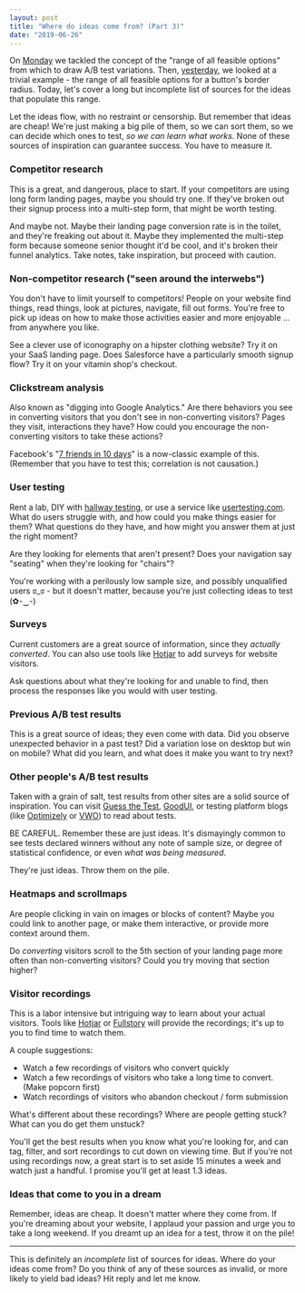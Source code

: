 ```yaml
---
layout: post
title: "Where do ideas come from? (Part 3)"
date: "2019-06-26"
---
```


On [Monday](https://briandavidhall.com/where-do-ideas-come-from-part-1/) we tackled the concept of the "range of all feasible options" from which to draw A/B test variations. Then, [yesterday](https://briandavidhall.com/where-do-ideas-come-from-part-2/), we looked at a trivial example - the range of all feasible options for a button's border radius. Today, let's cover a long but incomplete list of sources for the ideas that populate this range.

Let the ideas flow, with no restraint or censorship. But remember that ideas are cheap! We're just making a big pile of them, so we can sort them, so we can decide which ones to test, _so we can learn what works_. None of these sources of inspiration can guarantee success. You have to measure it.

### Competitor research

This is a great, and dangerous, place to start. If your competitors are using long form landing pages, maybe you should try one. If they've broken out their signup process into a multi-step form, that might be worth testing.

And maybe not. Maybe their landing page conversion rate is in the toilet, and they're freaking out about it. Maybe they implemented the multi-step form because someone senior thought it'd be cool, and it's broken their funnel analytics. Take notes, take inspiration, but proceed with caution.

### Non-competitor research ("seen around the interwebs")

You don't have to limit yourself to competitors! People on your website find things, read things, look at pictures, navigate, fill out forms. You're free to pick up ideas on how to make those activities easier and more enjoyable ... from anywhere you like.

See a clever use of iconography on a hipster clothing website? Try it on your SaaS landing page. Does Salesforce have a particularly smooth signup flow? Try it on your vitamin shop's checkout.

### Clickstream analysis

Also known as "digging into Google Analytics." Are there behaviors you see in converting visitors that you don't see in non-converting visitors? Pages they visit, interactions they have? How could you encourage the non-converting visitors to take these actions?

Facebook's "[7 friends in 10 days](https://ryangum.com/chamath-palihapitiya-how-we-put-facebook-on-the-path-to-1-billion-users/)" is a now-classic example of this. (Remember that you have to test this; correlation is not causation.)

### User testing

Rent a lab, DIY with [hallway testing](https://en.wikipedia.org/wiki/Usability_testing#Hallway_testing), or use a service like [usertesting.com](https://www.usertesting.com/). What do users struggle with, and how could you make things easier for them? What questions do they have, and how might you answer them at just the right moment?

Are they looking for elements that aren't present? Does your navigation say "seating" when they're looking for "chairs"?

You're working with a perilously low sample size, and possibly unqualified users ಠ\_ಠ - but it doesn't matter, because you're just collecting ideas to test (✿-⁠‿-)

### Surveys

Current customers are a great source of information, since they _actually converted_. You can also use tools like [Hotjar](https://www.hotjar.com/) to add surveys for website visitors.

Ask questions about what they're looking for and unable to find, then process the responses like you would with user testing.

### Previous A/B test results

This is a great source of ideas; they even come with data. Did you observe unexpected behavior in a past test? Did a variation lose on desktop but win on mobile? What did you learn, and what does it make you want to try next?

### Other people's A/B test results

Taken with a grain of salt, test results from other sites are a solid source of inspiration. You can visit [Guess the Test](https://guessthetest.com/), [GoodUI](https://goodui.org/), or testing platform blogs (like [Optimizely](https://blog.optimizely.com/tag/ab-testing-ideas/) or [VWO](https://vwo.com/blog/category/ab-split-testing/)) to read about tests.

BE CAREFUL. Remember these are just ideas. It's dismayingly common to see tests declared winners without any note of sample size, or degree of statistical confidence, or even _what was being measured_.

They're just ideas. Throw them on the pile.

### Heatmaps and scrollmaps

Are people clicking in vain on images or blocks of content? Maybe you could link to another page, or make them interactive, or provide more context around them.

Do _converting_ visitors scroll to the 5th section of your landing page more often than non-converting visitors? Could you try moving that section higher?

### Visitor recordings

This is a labor intensive but intriguing way to learn about your actual visitors. Tools like [Hotjar](https://www.hotjar.com/) or [Fullstory](https://www.fullstory.com/) will provide the recordings; it's up to you to find time to watch them.

A couple suggestions:

- Watch a few recordings of visitors who convert quickly
- Watch a few recordings of visitors who take a long time to convert. (Make popcorn first)
- Watch recordings of visitors who abandon checkout / form submission

What's different about these recordings? Where are people getting stuck? What can you do get them unstuck?

You'll get the best results when you know what you're looking for, and can tag, filter, and sort recordings to cut down on viewing time. But if you're not using recordings now, a great start is to set aside 15 minutes a week and watch just a handful. I promise you'll get at least 1.3 ideas.

### Ideas that come to you in a dream

Remember, ideas are cheap. It doesn't matter where they come from. If you're dreaming about your website, I applaud your passion and urge you to take a long weekend. If you dreamt up an idea for a test, throw it on the pile!

* * *

This is definitely an _incomplete_ list of sources for ideas. Where do your ideas come from? Do you think of any of these sources as invalid, or more likely to yield bad ideas? Hit reply and let me know.
